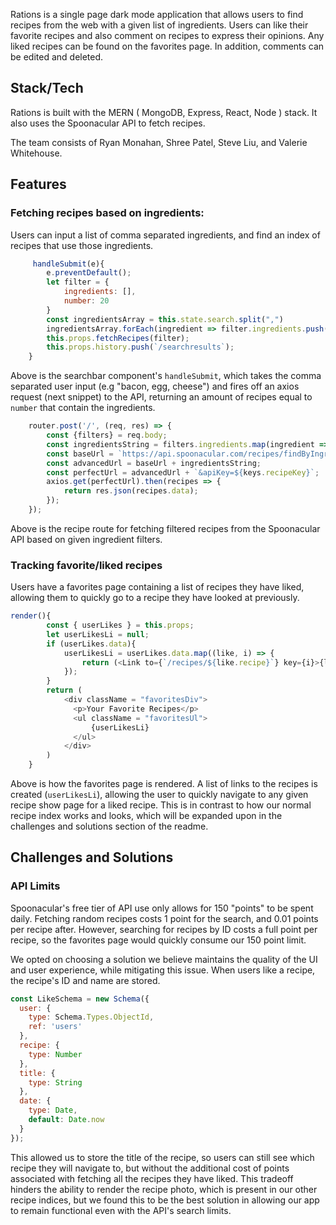 Rations is a single page dark mode application that allows users to find recipes from the web with a given list of ingredients. Users can like their favorite recipes and also comment on recipes to express their opinions. Any liked recipes can be found on the favorites page. In addition, comments can be edited and deleted.

## Stack/Tech

Rations is built with the MERN ( MongoDB, Express, React, Node ) stack. It also uses the Spoonacular API to fetch recipes.

The team consists of Ryan Monahan, Shree Patel, Steve Liu, and Valerie Whitehouse.

## Features

### Fetching recipes based on ingredients:

Users can input a list of comma separated ingredients, and find an index of recipes that use those ingredients.

```javascript    
     handleSubmit(e){
        e.preventDefault();
        let filter = {
            ingredients: [],
            number: 20
        }
        const ingredientsArray = this.state.search.split(",")
        ingredientsArray.forEach(ingredient => filter.ingredients.push(ingredient))
        this.props.fetchRecipes(filter);
        this.props.history.push(`/searchresults`);
    }
```
Above is the searchbar component's ```handleSubmit```, which takes the comma separated user input (e.g "bacon, egg, cheese") and fires off an axios request (next snippet) to the API, returning an amount of recipes equal to ```number``` that contain the ingredients.

```javascript
    router.post('/', (req, res) => {
        const {filters} = req.body;
        const ingredientsString = filters.ingredients.map(ingredient => ingredient + '%2C');
        const baseUrl = `https://api.spoonacular.com/recipes/findByIngredients?number=${filters.number}&ranking=1&ingredients=`
        const advancedUrl = baseUrl + ingredientsString;
        const perfectUrl = advancedUrl + `&apiKey=${keys.recipeKey}`;
        axios.get(perfectUrl).then(recipes => {
            return res.json(recipes.data);
        });
    });
```

Above is the recipe route for fetching filtered recipes from the Spoonacular API based on given ingredient filters.


### Tracking favorite/liked recipes

Users have a favorites page containing a list of recipes they have liked, allowing them to quickly go to a recipe they have looked at previously.

```javascript
render(){
        const { userLikes } = this.props;
        let userLikesLi = null;
        if (userLikes.data){
            userLikesLi = userLikes.data.map((like, i) => {
                return (<Link to={`/recipes/${like.recipe}`} key={i}>{like.title}</Link>)
            });
        }
        return (
            <div className = "favoritesDiv">
              <p>Your Favorite Recipes</p>
              <ul className = "favoritesUl">
                  {userLikesLi}
              </ul>
            </div>
        )
    }
```

Above is how the favorites page is rendered. A list of links to the recipes is created (```userLikesLi```), allowing the user to quickly navigate to any given recipe show page for a liked recipe. This is in contrast to how our normal recipe index works and looks, which will be expanded upon in the challenges and solutions section of the readme.

## Challenges and Solutions

### API Limits

Spoonacular's free tier of API use only allows for 150 "points" to be spent daily. Fetching random recipes costs 1 point for the search, and 0.01 points per recipe after. However, searching for recipes by ID costs a full point per recipe, so the favorites page would quickly consume our 150 point limit.

We opted on choosing a solution we believe maintains the quality of the UI and user experience, while mitigating this issue. When users like a recipe, the recipe's ID and name are stored.

```javascript
const LikeSchema = new Schema({
  user: {
    type: Schema.Types.ObjectId,
    ref: 'users'
  },
  recipe: {
    type: Number
  },
  title: {
    type: String
  },
  date: {
    type: Date,
    default: Date.now
  }
});
```

This allowed us to store the title of the recipe, so users can still see which recipe they will navigate to, but without the additional cost of points associated with fetching all the recipes they have liked. This tradeoff hinders the ability to render the recipe photo, which is present in our other recipe indices, but we found this to be the best solution in allowing our app to remain functional even with the API's search limits.
